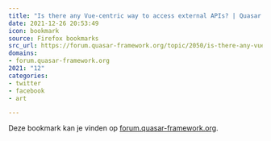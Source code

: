 ```yaml
---
title: "Is there any Vue-centric way to access external APIs? | Quasar Framework Community"
date: 2021-12-26 20:53:49
icon: bookmark
source: Firefox bookmarks
src_url: https://forum.quasar-framework.org/topic/2050/is-there-any-vue-centric-way-to-access-external-apis/2
domains:
- forum.quasar-framework.org
2021: "12"
categories:
- twitter
- facebook
- art

---
```

Deze bookmark kan je vinden op [forum.quasar-framework.org](https://forum.quasar-framework.org/topic/2050/is-there-any-vue-centric-way-to-access-external-apis/2).
